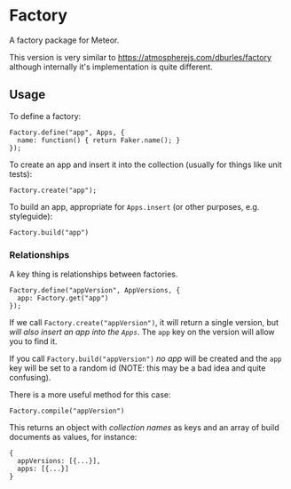 # Factory

A factory package for Meteor.

This version is very similar to https://atmospherejs.com/dburles/factory although internally it's implementation is quite different.

## Usage

To define a factory:

```
Factory.define("app", Apps, {
  name: function() { return Faker.name(); }
});
```

To create an app and insert it into the collection
(usually for things like unit tests):
```
Factory.create("app");
```


To build an app, appropriate for `Apps.insert` (or other purposes, e.g. styleguide):
```
Factory.build("app")
```

### Relationships

A key thing is relationships between factories.

```
Factory.define("appVersion", AppVersions, {
  app: Factory.get("app")
});
```

If we call `Factory.create("appVersion")`, it will return a single version, but *will also insert an app into the `Apps`*. The `app` key on the version will allow you to find it.

If you call `Factory.build("appVersion")` *no app* will be created and the `app` key will be set to a random id (NOTE: this may be a bad idea and quite confusing).

There is a more useful method for this case:

```
Factory.compile("appVersion")
```

This returns an object with *collection names* as keys and an array of build documents as values, for instance:
```
{
  appVersions: [{...}],
  apps: [{...}]
}
```
